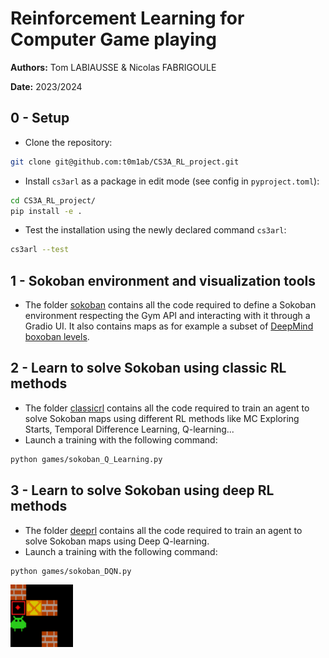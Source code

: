 # Reinforcement Learning for Computer Game playing

**Authors:** Tom LABIAUSSE & Nicolas FABRIGOULE

**Date:** 2023/2024

## 0 - Setup

* Clone the repository:
```bash
git clone git@github.com:t0m1ab/CS3A_RL_project.git
```

* Install `cs3arl` as a package in edit mode (see config in `pyproject.toml`): 
```bash
cd CS3A_RL_project/
pip install -e .
``` 

* Test the installation using the newly declared command `cs3arl`: 
```bash
cs3arl --test
``` 

## 1 - Sokoban environment and visualization tools

* The folder [sokoban](./sokoban/) contains all the code required to define a Sokoban environment respecting the Gym API and interacting with it through a Gradio UI. It also contains maps as for example a subset of [DeepMind boxoban levels](https://github.com/google-deepmind/boxoban-levels).

## 2 - Learn to solve Sokoban using classic RL methods

* The folder [classicrl](./classicrl/) contains all the code required to train an agent to solve Sokoban maps using different RL methods like MC Exploring Starts, Temporal Difference Learning, Q-learning...
* Launch a training with the following command:
```bash
python games/sokoban_Q_Learning.py
```

## 3 - Learn to solve Sokoban using deep RL methods

* The folder [deeprl](./deeprl/) contains all the code required to train an agent to solve Sokoban maps using Deep Q-learning.
* Launch a training with the following command:
```bash
python games/sokoban_DQN.py
```

<img src='./figures/demo_dqn_sokoban.gif' width='100'>